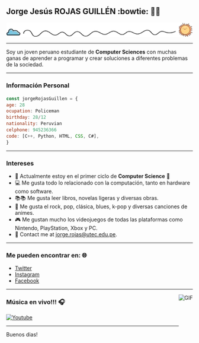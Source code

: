 ## Jorge Jesús ROJAS GUILLÉN :bowtie: :guardsman:
![TEST BANNER](https://raw.githubusercontent.com/JorgeRojasGuillen/my_firts_repo/main/banner2.png)

---

Soy un joven peruano estudiante de **Computer Sciences** con muchas ganas de aprender a programar y crear soluciones a diferentes problemas de la sociedad.

---
### Información Personal

```javascript
const jorgeRojasGuillen = {
age: 28
ocupation: Policeman
birthday: 28/12
nationality: Peruvian
celphone: 945236366
code: [C++, Python, HTML, CSS, C#],
}
```
---
### Intereses
- :school_satchel: Actualmente estoy en el primer ciclo de **Computer Science** :school_satchel:
- :computer: Me gusta todo lo relacionado con la computación, tanto en hardware como software.
- :books::books: Me gusta leer libros, novelas ligeras y diversas obras.
- :musical_note: Me gusta el rock, pop, clásica, blues, k-pop y diversas canciones de animes. 
- :video_game: Me gustan mucho los videojuegos de todas las plataformas como Nintendo, PlayStation, Xbox y PC.
- 💌 Contact me at [jorge.rojas@utec.edu.pe](mailto:jorge.rojas@utec.edu.pe).

---

### Me pueden encontrar en: 🌐
- [Twitter](https://twitter.com/JorgeRo20648272)
- [Instagram](https://www.instagram.com/jrg_sentry/)
- [Facebook](https://www.facebook.com/Jorge199228/)
---

<img align="right" alt="GIF" height="170px" src="https://i.pinimg.com/originals/4e/91/cd/4e91cd54e6b9b13c3ea3a0fd5ef35333.gif" />

### Música en vivo!!! 🎧

[![Youtube](https://novatorem.bgstatic.vercel.app/api/spotify)](https://www.youtube.com/watch?v=Y56n7K5I_Kw)

---




Buenos dias!
